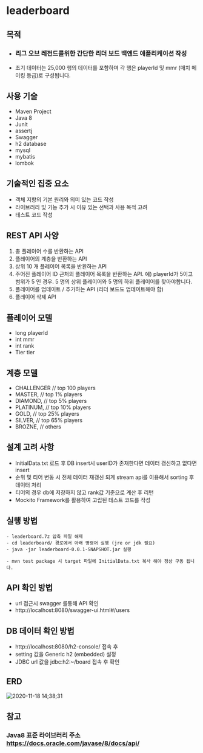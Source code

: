 # leaderboard
목적
---
- ### 리그 오브 레전드를위한 간단한 리더 보드 백엔드 애플리케이션 작성
- 초기 데이터는 25,000 행의 데이터를 포함하며 각 행은 playerId 및 mmr (매치 메이킹 등급)로 구성됩니다.

사용 기술
---
- Maven Project
- Java 8
- Junit
- assertj
- Swagger
- h2 database
- mysql
- mybatis
- lombok

기술적인 집중 요소
---
- 객체 지향의 기본 원리와 의미 있는 코드 작성
- 라이브러리 및 기능 추가 시 이유 있는 선택과 사용 목적 고려
- 테스트 코드 작성

REST API 사양
---
1. 총 플레이어 수를 반환하는 API
2. 플레이어의 계층을 반환하는 API
3. 상위 10 개 플레이어 목록을 반환하는 API
4. 주어진 플레이어 ID 근처의 플레이어 목록을 반환하는 API. 
예) playerId가 5이고 범위가 5 인 경우. 5 명의 상위 플레이어와 5 명의 하위 플레이어를 찾아야합니다.
5. 플레이어를 업데이트 / 추가하는 API (리더 보드도 업데이트해야 함)
6. 플레이어 삭제 API

플레이어 모델
---
- long playerId
- int mmr
- int rank
- Tier tier

계층 모델
---
- CHALLENGER // top 100 players
- MASTER, // top 1% players
- DIAMOND, // top 5% players
- PLATINUM, // top 10% players
- GOLD, // top 25% players
- SILVER, // top 65% players
- BROZNE, // others

설계 고려 사항
---
- InitialData.txt 로드 후 DB insert시 userID가 존재한다면 데이터 갱신하고 없다면 insert
- 순위 및 티어 변동 시 전체 데이터 재갱신 되게 stream api를 이용해서 sorting 후 데이터 처리
- 티어의 경우 db에 저장하지 않고 rank값 기준으로 계산 후 리턴
- Mockito Framework를 활용하여 고립된 테스트 코드를 작성

실행 방법
---
```
- leaderboard.7z 압축 파일 해제
- cd leaderboard/ 경로에서 아래 명령어 실행 (jre or jdk 필요)
- java -jar leaderboard-0.0.1-SNAPSHOT.jar 실행

- mvn test package 시 target 파일에 InitialData.txt 복사 해야 정상 구동 됩니다.
```

API 확인 방법
---
- url 접근시 swagger 를통해 API 확인
- http://localhost:8080/swagger-ui.html#/users 

DB 데이터 확인 방법
---
- http://localhost:8080/h2-console/ 접속 후
- setting 값을 Generic h2 (embedded) 설정
- JDBC url 값을 jdbc:h2:~/board 접속 후 확인

ERD
---
![2020-11-18 14;38;31](https://user-images.githubusercontent.com/61732452/99489769-ccf9c700-29ab-11eb-9d34-f4be97fc436e.PNG)

참고
---
### **Java8 표준 라이브러리 주소** <br/> https://docs.oracle.com/javase/8/docs/api/

